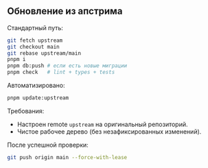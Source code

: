 ## Обновление из апстрима

Стандартный путь:

```bash
git fetch upstream
git checkout main
git rebase upstream/main
pnpm i
pnpm db:push # если есть новые миграции
pnpm check   # lint + types + tests
```

Автоматизировано:

```bash
pnpm update:upstream
```

Требования:

- Настроен remote `upstream` на оригинальный репозиторий.
- Чистое рабочее дерево (без незафиксированных изменений).

После успешной проверки:

```bash
git push origin main --force-with-lease
```
